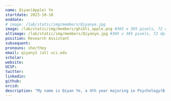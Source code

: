 ```yaml
---
name: Qiyan(Apple) Ye
startdate: 2023-10-10
enddate:
# image: /lab/static/img/members/Qiyanye.jpg
image: /lab/static/img/members/ghibli_apple.png #365 x 365 pixels, 72 dpi, JPG
altimage: /lab/static/img/members/Qiyanye.jpg #365 x 365 pixels, 72 dpi, JPG
position: Research Assistant
subsequent:
pronouns: she/they
email: qiyany1 (at) uci.edu
scholar:
website:
UCSF:
twitter: 
linkedin: 
github: 
orcid:
description: "My name is Qiyan Ye, a 4th year majoring in Psychology(B.S.) and Language Science. My current research interests include how aging impacts structure learning and how we encode non-native speech. Outside the lab, I enjoy books from wasps to gothic horror, knitting, and blasting showtunes."
---
```

